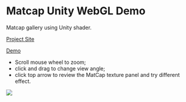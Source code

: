 # Matcap Unity WebGL Demo
Matcap gallery using Unity shader.

[Project Site](http://viclw17.github.io/2016/05/01/MatCap-Shader-Showcase/)

[Demo](http://viclw17.github.io/apps/WebGL/MatCap_demo/index.html)

* Scroll mouse wheel to zoom;
* click and drag to change view angle;
* click top arrow to review the MatCap texture panel and try different effect.

![](http://viclw17.github.io/apps/WebGL/MatCap_demo/demo.png) 

